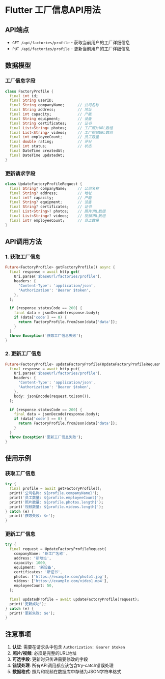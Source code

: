 # Flutter 工厂信息API用法

## API端点

- `GET /api/factories/profile` - 获取当前用户的工厂详细信息
- `PUT /api/factories/profile` - 更新当前用户的工厂详细信息

## 数据模型

### 工厂信息字段

```dart
class FactoryProfile {
  final int id;
  final String userID;
  final String companyName;      // 公司名称
  final String address;          // 地址
  final int capacity;            // 产能
  final String equipment;        // 设备
  final String certificates;     // 证书
  final List<String> photos;     // 工厂照片URL数组
  final List<String> videos;     // 工厂视频URL数组
  final int employeeCount;       // 员工数量
  final double rating;           // 评分
  final int status;              // 状态
  final DateTime createdAt;
  final DateTime updatedAt;
}
```

### 更新请求字段

```dart
class UpdateFactoryProfileRequest {
  final String? companyName;     // 公司名称
  final String? address;         // 地址
  final int? capacity;           // 产能
  final String? equipment;       // 设备
  final String? certificates;    // 证书
  final List<String>? photos;    // 照片URL数组
  final List<String>? videos;    // 视频URL数组
  final int? employeeCount;      // 员工数量
}
```

## API调用方法

### 1. 获取工厂信息

```dart
Future<FactoryProfile> getFactoryProfile() async {
  final response = await http.get(
    Uri.parse('$baseUrl/factories/profile'),
    headers: {
      'Content-Type': 'application/json',
      'Authorization': 'Bearer $token',
    },
  );

  if (response.statusCode == 200) {
    final data = jsonDecode(response.body);
    if (data['code'] == 0) {
      return FactoryProfile.fromJson(data['data']);
    }
  }
  throw Exception('获取工厂信息失败');
}
```

### 2. 更新工厂信息

```dart
Future<FactoryProfile> updateFactoryProfile(UpdateFactoryProfileRequest request) async {
  final response = await http.put(
    Uri.parse('$baseUrl/factories/profile'),
    headers: {
      'Content-Type': 'application/json',
      'Authorization': 'Bearer $token',
    },
    body: jsonEncode(request.toJson()),
  );

  if (response.statusCode == 200) {
    final data = jsonDecode(response.body);
    if (data['code'] == 0) {
      return FactoryProfile.fromJson(data['data']);
    }
  }
  throw Exception('更新工厂信息失败');
}
```

## 使用示例

### 获取工厂信息
```dart
try {
  final profile = await getFactoryProfile();
  print('公司名称: ${profile.companyName}');
  print('员工数量: ${profile.employeeCount}');
  print('照片数量: ${profile.photos.length}');
  print('视频数量: ${profile.videos.length}');
} catch (e) {
  print('获取失败: $e');
}
```

### 更新工厂信息
```dart
try {
  final request = UpdateFactoryProfileRequest(
    companyName: '新工厂名称',
    address: '新地址',
    capacity: 1000,
    equipment: '新设备',
    certificates: '新证书',
    photos: ['https://example.com/photo1.jpg'],
    videos: ['https://example.com/video1.mp4'],
    employeeCount: 50,
  );
  
  final updatedProfile = await updateFactoryProfile(request);
  print('更新成功');
} catch (e) {
  print('更新失败: $e');
}
```

## 注意事项

1. **认证**: 需要在请求头中包含 `Authorization: Bearer $token`
2. **照片/视频**: 必须是完整的URL地址
3. **可选字段**: 更新时只传递需要修改的字段
4. **错误处理**: 所有API调用都应该包含try-catch错误处理
5. **数据格式**: 照片和视频在数据库中存储为JSON字符串格式 